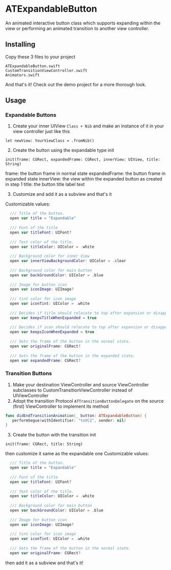 # ATExpandableButton

An animated interactive button class which supports expanding within the view or performing an animated transition to another view controller.

## Installing

Copy these 3 files to your project
```
ATExpandableButton.swift
CustomTransitionViewController.swift
Animators.swift
```
And that's it!
Check out the demo project for a more thorough look.

## Usage

### Expandable Buttons
1. Create your inner UIView `Class + Nib` and make an instance of it in your view controller just like this 
```
let newView: YourViewClass = .fromNib()
```
2. Create the button using the expandable type init
```
init(frame: CGRect, expandedFrame: CGRect, innerView: UIView, title: String)
```
frame: the button frame in normal state
expandedFrame: the button frame in expanded state
innerView: the view within the expanded button as created in step 1
title: the button title label text

3. Customize and add it as a subview and that's it

Customizable values:
``` swift
  /// Title of the button.
  open var title = "Expandable"
  
  /// Font of the title
  open var titleFont: UIFont?
  
  /// Text color of the title.
  open var titleColor: UIColor = .white
  
  /// Background color for inner View
  open var innerViewBackgroundColor: UIColor = .clear
  
  /// Background color for main button
  open var backGroundColor: UIColor = .blue
  
  /// Image for button icon
  open var iconImage: UIImage?
  
  /// tint color for icon image
  open var iconTint: UIColor = .white
  
  /// Decides if title should relocate to top after expansion or disappear. default is true
  open var keepsTitleWhenExpanded = true
  
  /// Decides if icon should relocate to top after expansion or disappear. default is true
  open var keepsIconWhenExpanded = true
  
  /// Sets the frame of the button in the normal state.
  open var originalFrame: CGRect?
  
  /// Sets the frame of the button in the expanded state.
  open var expandedFrame: CGRect?
  ```
### Transition Buttons
1. Make your destination ViewController and source ViewController subclasses to CustomTransitionViewController instead of UIViewController
2. Adopt the transition Protocol `ATTransitionButtonDelegate` on the source (first) ViewController to implement its method 
  ``` swift
  func didEndTransitionAnimation(_ button: ATExpandableButton) {
     performSegue(withIdentifier: "toVC2", sender: nil)
  }
  ```
3. Create the button with the transition init 
```
init(frame: CGRect, title: String)
```
then customize it same as the expandable one 
Customizable values:
``` swift
  /// Title of the button.
  open var title = "Expandable"
  
  /// Font of the title
  open var titleFont: UIFont?
  
  /// Text color of the title.
  open var titleColor: UIColor = .white
  
  /// Background color for main button
  open var backGroundColor: UIColor = .blue
  
  /// Image for button icon
  open var iconImage: UIImage?
  
  /// tint color for icon image
  open var iconTint: UIColor = .white
  
  /// Sets the frame of the button in the normal state.
  open var originalFrame: CGRect?

  ```
  then add it as a subview and that's it!
